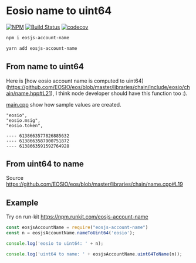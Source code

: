 # Eosio name to uint64

[![NPM](https://img.shields.io/npm/v/eosjs-account-name.svg)](https://www.npmjs.org/package/eosjs-account-name)
[![Build Status](https://travis-ci.org/manh-vv/eosjs-name.svg?branch=master)](https://travis-ci.org/manh-vv/eosjs-name)
[![codecov](https://codecov.io/gh/manh-vv/eosjs-name/branch/master/graph/badge.svg?token=WLVN5CZT6Q)](https://codecov.io/gh/manh-vv/eosjs-name)

```sh
npm i eosjs-account-name
```

```sh
yarn add eosjs-account-name
```

## From name to uint64

Here is [how eosio account name is computed to uint64]
(https://github.com/EOSIO/eos/blob/master/libraries/chain/include/eosio/chain/name.hpp#L21), I
think node developer should have this function too :).

[main.cpp](./examples/main.cpp) show how sample values are created.

```text
"eosio",
"eosio.msig",
"eosio.token",

---- 6138663577826885632
---- 6138663587900751872
---- 6138663591592764928
```

## From uint64 to name

Source https://github.com/EOSIO/eos/blob/master/libraries/chain/name.cpp#L19

## Example

Try on run-kit https://npm.runkit.com/eosjs-account-name

```javascript
const eosjsAccountName = require("eosjs-account-name")
const n = eosjsAccountName.nameToUint64('eosio');

console.log('eosio to uint64: ' + n);

console.log('uint64 to name: ' + eosjsAccountName.uint64ToName(n));
```
